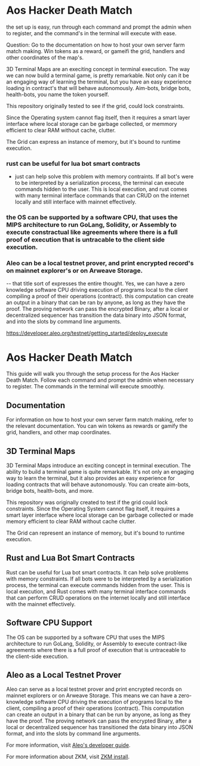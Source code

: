 # Aos Hacker Death Match

the set up is easy, run through each command and prompt the admin when to register, and the command's in the terminal will execute with ease. 

Question: 
Go to the documentation on how to host your own server farm match making. Win tokens as a reward, or gameifi the grid, handlers and other coordinates of the map's. 

3D Terminal Maps are an execiting concept in terminal execution. The way we can now build a terminal game, is pretty remarkable. Not only can it be an engaging way of learning the terminal, but you have an easy experience loading in contract's that will behave autonomously. Aim-bots, bridge bots, health-bots, you name the token yourself. 

This repository originally tested to see if the grid, could lock constraints. 

Since the Operating system cannot flag itself, then it requires a smart layer interface where local storage can be garbage collected, or memmory efficient to clear RAM without cache, clutter. 

The Grid can express an instance of memory, but it's bound to runtime execution. 

### rust can be useful for lua bot smart contracts
- just can help solve this problem with memory contraints. If all bot's were to be interpreted by a serialization process, the terminal can execute commands hidden to the user. This is local execution, and rust comes with many terminal interface commands that can CRUD on the internet locally and still interface with mainnet effectively. 

### the OS can be supported by a software CPU, that uses the MIPS architecture to run GoLang, Solidity, or Assembly to execute constractual like agreements where there is a full proof of execution that is untracable to the client side execution. 

### Aleo can be a local testnet prover, and print encrypted record's on mainnet explorer's or on Arweave Storage. 
-- that title sort of expresses the entire thought. Yes, we can have a zero knowledge software CPU driving execution of programs local to the client compiling a proof of their operations (contract). this computation can create an output in a binary that can be ran by anyone, as long as they have the proof. The proving network can pass the encrypted Binary, after a local or decentralized sequencer has transition the data binary into JSON format, and into the slots by command line arguments. 

https://developer.aleo.org/testnet/getting_started/deploy_execute





# Aos Hacker Death Match

This guide will walk you through the setup process for the Aos Hacker Death Match. Follow each command and prompt the admin when necessary to register. The commands in the terminal will execute smoothly.

## Documentation

For information on how to host your own server farm match making, refer to the relevant documentation. You can win tokens as rewards or gamify the grid, handlers, and other map coordinates.

## 3D Terminal Maps

3D Terminal Maps introduce an exciting concept in terminal execution. The ability to build a terminal game is quite remarkable. It's not only an engaging way to learn the terminal, but it also provides an easy experience for loading contracts that will behave autonomously. You can create aim-bots, bridge bots, health-bots, and more.

This repository was originally created to test if the grid could lock constraints. Since the Operating System cannot flag itself, it requires a smart layer interface where local storage can be garbage collected or made memory efficient to clear RAM without cache clutter.

The Grid can represent an instance of memory, but it's bound to runtime execution.

## Rust and Lua Bot Smart Contracts

Rust can be useful for Lua bot smart contracts. It can help solve problems with memory constraints. If all bots were to be interpreted by a serialization process, the terminal can execute commands hidden from the user. This is local execution, and Rust comes with many terminal interface commands that can perform CRUD operations on the internet locally and still interface with the mainnet effectively.

## Software CPU Support

The OS can be supported by a software CPU that uses the MIPS architecture to run GoLang, Solidity, or Assembly to execute contract-like agreements where there is a full proof of execution that is untraceable to the client-side execution.

## Aleo as a Local Testnet Prover

Aleo can serve as a local testnet prover and print encrypted records on mainnet explorers or on Arweave Storage. This means we can have a zero-knowledge software CPU driving the execution of programs local to the client, compiling a proof of their operations (contract). This computation can create an output in a binary that can be run by anyone, as long as they have the proof. The proving network can pass the encrypted Binary, after a local or decentralized sequencer has transitioned the data binary into JSON format, and into the slots by command line arguments.

For more information, visit [Aleo's developer guide](https://developer.aleo.org/testnet/getting_started/deploy_execute).


For more information about ZKM, visit [ZKM install](https://github.com/zkMIPS).

